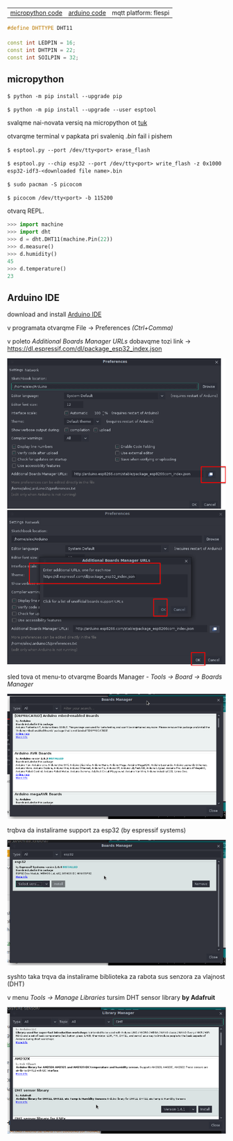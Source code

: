 |                       |                   |                       |
| --------------------- | ----------------- | --------------------- |
| [micropython code](#) | [arduino code](#) | mqtt platform: flespi |

<!-- Izpolzva micropython -->

``` c++
#define DHTTYPE DHT11

const int LEDPIN = 16;
const int DHTPIN = 22;
const int SOILPIN = 32;
```

## micropython

`$ python -m pip install --upgrade pip`

`$ python -m pip install --upgrade --user esptool`

svalqme nai-novata versiq na micropython ot [tuk](https://micropython.org/download/esp32/)

otvarqme terminal v papkata pri svaleniq _.bin_ fail i pishem

`$ esptool.py --port /dev/tty<port> erase_flash`

`$ esptool.py --chip esp32 --port /dev/tty<port> write_flash -z 0x1000 esp32-idf3-<downloaded file name>.bin`

`$ sudo pacman -S picocom`

`$ picocom /dev/tty<port> -b 115200`

otvarq REPL.

```python
>>> import machine
>>> import dht
>>> d = dht.DHT11(machine.Pin(22))
>>> d.measure()
>>> d.humidity()
45
>>> d.temperature()
23
```

## Arduino IDE

download and install [Arduino IDE](https://www.arduino.cc/en/software) 

v programata otvarqme File -> Preferences _(Ctrl+Comma)_ 

v poleto _Additional Boards Manager URLs_ dobavqme tozi link -> https://dl.espressif.com/dl/package_esp32_index.json

<img src="assets/images/higrow-wroom32/preferences-boards.png" alt="preferences" style="zoom:75%;" />

<img src="assets/images/higrow-wroom32/add-ok-ok.png" alt="addOkOk" style="zoom:75%;" />

sled tova ot menu-to otvarqme Boards Manager - _Tools -> Board -> Boards Manager_ 

<img src="assets/images/higrow-wroom32/boards-manager.png" alt="bmanager" style="zoom:75%;" />

trqbva da instalirame support za esp32 (by espressif systems)

<img src="assets/images/higrow-wroom32/search-install-esp32.png" alt="search-install" style="zoom:75%;" />

syshto taka trqva da instalirame biblioteka za rabota sus senzora za vlajnost (DHT)

v menu _Tools -> Manage Libraries_ tursim DHT sensor library **by Adafruit** 

![install-dht](assets/images/higrow-wroom32/install-dht-lib.png)

### <!--Za arch linux-->